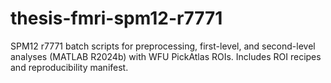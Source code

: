 # thesis-fmri-spm12-r7771
SPM12 r7771 batch scripts for preprocessing, first-level, and second-level analyses (MATLAB R2024b) with WFU PickAtlas ROIs. Includes ROI recipes and reproducibility manifest.

